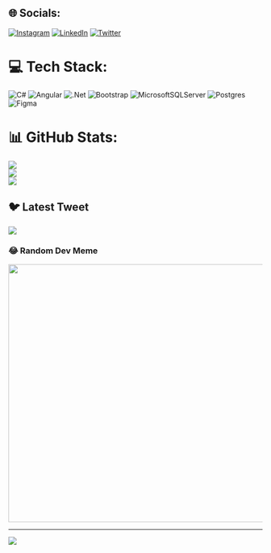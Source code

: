
## 🌐 Socials:
[![Instagram](https://img.shields.io/badge/Instagram-%23E4405F.svg?logo=Instagram&logoColor=white)](https://instagram.com/arslanoguzalp) [![LinkedIn](https://img.shields.io/badge/LinkedIn-%230077B5.svg?logo=linkedin&logoColor=white)](https://linkedin.com/in/oguzalparslan) [![Twitter](https://img.shields.io/badge/Twitter-%231DA1F2.svg?logo=Twitter&logoColor=white)](https://twitter.com/anti_coder) 

# 💻 Tech Stack:
![C#](https://img.shields.io/badge/c%23-%23239120.svg?style=for-the-badge&logo=c-sharp&logoColor=white) ![Angular](https://img.shields.io/badge/angular-%23DD0031.svg?style=for-the-badge&logo=angular&logoColor=white) ![.Net](https://img.shields.io/badge/.NET-5C2D91?style=for-the-badge&logo=.net&logoColor=white) ![Bootstrap](https://img.shields.io/badge/bootstrap-%23563D7C.svg?style=for-the-badge&logo=bootstrap&logoColor=white) ![MicrosoftSQLServer](https://img.shields.io/badge/Microsoft%20SQL%20Sever-CC2927?style=for-the-badge&logo=microsoft%20sql%20server&logoColor=white) ![Postgres](https://img.shields.io/badge/postgres-%23316192.svg?style=for-the-badge&logo=postgresql&logoColor=white) 	![Figma](https://img.shields.io/badge/figma-%23F24E1E.svg?style=for-the-badge&logo=figma&logoColor=white)
# 📊 GitHub Stats:
![](https://github-readme-stats.vercel.app/api?username=oguzalparslan&theme=dark&hide_border=false&include_all_commits=true&count_private=false)<br/>
![](https://github-readme-streak-stats.herokuapp.com/?user=oguzalparslan&theme=dark&hide_border=false)<br/>
![](https://github-readme-stats.vercel.app/api/top-langs/?username=oguzalparslan&theme=dark&hide_border=false&include_all_commits=true&count_private=false&layout=compact)

## 🐦 Latest Tweet
[![](https://gtce.itsvg.in/api?username=anti_coder)](https://github.com/VishwaGauravIn/github-twitter-card-embed)

### 😂 Random Dev Meme
<img src="https://rm.up.railway.app/" width="512px"/>

---
[![](https://visitcount.itsvg.in/api?id=oguzalparslan&icon=0&color=0)](https://visitcount.itsvg.in)

<!-- Proudly created with GPRM ( https://gprm.itsvg.in ) -->

